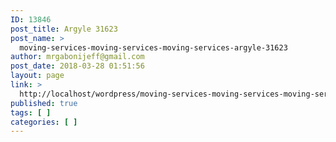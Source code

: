 ```yaml
---
ID: 13846
post_title: Argyle 31623
post_name: >
  moving-services-moving-services-moving-services-argyle-31623
author: mrgabonijeff@gmail.com
post_date: 2018-03-28 01:51:56
layout: page
link: >
  http://localhost/wordpress/moving-services-moving-services-moving-services-argyle-31623/
published: true
tags: [ ]
categories: [ ]
---
```

